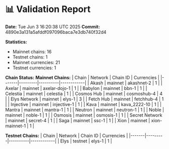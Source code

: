 📊 Validation Report
===================

**Date:** Tue Jun  3 16:20:38 UTC 2025
**Commit:** 4890e3a131a5afddf097096baca7e3db740f32d4

**Statistics:**
- Mainnet chains: 16
- Testnet chains: 1
- Mainnet currencies: 21
- Testnet currencies: 1

**Chain Status:**
**Mainnet Chains:**
| Chain | Network | Chain ID | Currencies |
|-------|---------|----------|------------|
| Akash | mainnet | akashnet-2 | 1 |
| Axelar | mainnet | axelar-dojo-1 | 1 |
| Babylon | mainnet | bbn-1 | 1 |
| Celestia | mainnet | celestia | 1 |
| Cosmos Hub | mainnet | cosmoshub-4 | 4 |
| Elys Network | mainnet | elys-1 | 3 |
| Fetch Hub | mainnet | fetchhub-4 | 1 |
| Injective | mainnet | injective-1 | 1 |
| Kava | mainnet | kava_2222-10 | 1 |
| Mantra | mainnet | mantra-1 | 1 |
| Neutron | mainnet | neutron-1 | 1 |
| Noble | mainnet | noble-1 | 1 |
| Osmosis | mainnet | osmosis-1 | 1 |
| Secret Network | mainnet | secret-4 | 1 |
| Saga | mainnet | ssc-1 | 1 |
| Xion | mainnet | xion-mainnet-1 | 1 |

**Testnet Chains:**
| Chain | Network | Chain ID | Currencies |
|-------|---------|----------|------------|
| Elys | testnet | elys-1 | 1 |
